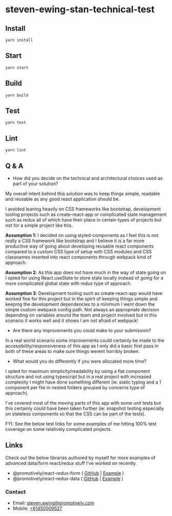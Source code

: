 # steven-ewing-stan-technical-test

## Install

`yarn install`

## Start

`yarn start`

## Build

`yarn build`

## Test

`yarn test`

## Lint

`yarn lint`

## Q & A

- How did you decide on the technical and architectural choices used as part of your solution?

My overall intent behind this solution was to keep things simple, readable and reusable as any good react application should be.

I avoided leaning heavily on CSS frameworks like bootstrap, development tooling projects such as create-react-app or complicated state management such as redux all of which have their place in certain types of projects but not for a simple project like this.

**Assumption 1:** I decided on using styled-components as I feel this is not really a CSS framework like bootstrap and I believe it is a far more productive way of going about developing reusable react components compared to a custom CSS type of setup with CSS modules and CSS classnames inserted into react components through webpack kind of approach.

**Assumption 2**: As this app does not have much in the way of state going on I opted for using React.useState to store state locally instead of going for a more complicated global state with redux type of approach.

**Assumption 3**: Development tooling such as create-react-app would have worked fine for this project but in the spirit of keeping things simple and keeping the development dependencies to a minimum I went down the simple custom webpack config path. Not always an appropriate decision depending on variables around the team and project involved but in this scenario it works well and it shows I am not afraid of webpack!

- Are there any improvements you could make to your submission?

In a real world scenario some improvements could certainly be made to the accessibility/responsiveness of this app as I only did a basic first pass in both of these areas to make sure things werent horribly broken.

- What would you do differently if you were allocated more time?

I opted for maximum simplicity/readability by using a flat component structure and not using typescript but in a real project with increased complexity I might have done something different (ie: static typing and a 1 component per file in nested folders grouped by concerns type of approach).

I've covered most of the moving parts of this app with some unit tests but this certainly could have been taken further (ie: snapshot testing especially on stateless components so that the CSS can be part of the tests).

FYI: See the below test links for some examples of me hitting 100% test coverage on some relatively complicated projects.

## Links

Check out the below libraries authored by myself for more examples of advanced data/form react/redux stuff I've worked on recently.

- @promotively/react-redux-form ( [GitHub](https://github.com/promotively/react-redux-form) | [Example](https://promotively-react-redux-form.s3-us-west-1.amazonaws.com/example/index.html) )
- @promotively/react-redux-data ( [GitHub](https://github.com/promotively/react-redux-data) | [Example](https://promotively-react-redux-data.s3-us-west-1.amazonaws.com/example/index.html) )

### Contact

- Email: [steven.ewing@promotively.com](mailto:steven.ewing@promotively.com)
- Mobile: [+61450009527](tel:+61450009527)
